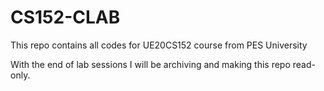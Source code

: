 # CS152-CLAB
This repo contains all codes for UE20CS152 course from PES University

With the end of lab sessions I will be archiving and making this repo read-only.
